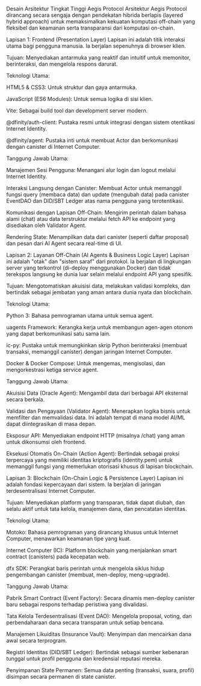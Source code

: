 Desain Arsitektur Tingkat Tinggi Aegis Protocol
Arsitektur Aegis Protocol dirancang secara sengaja dengan pendekatan hibrida berlapis (layered hybrid approach) untuk memaksimalkan kekuatan komputasi off-chain yang fleksibel dan keamanan serta transparansi dari komputasi on-chain.

Lapisan 1: Frontend (Presentation Layer)
Lapisan ini adalah titik interaksi utama bagi pengguna manusia. Ia berjalan sepenuhnya di browser klien.

Tujuan: Menyediakan antarmuka yang reaktif dan intuitif untuk memonitor, berinteraksi, dan mengelola respons darurat.

Teknologi Utama:

HTML5 & CSS3: Untuk struktur dan gaya antarmuka.

JavaScript (ES6 Modules): Untuk semua logika di sisi klien.

Vite: Sebagai build tool dan development server modern.

@dfinity/auth-client: Pustaka resmi untuk integrasi dengan sistem otentikasi Internet Identity.

@dfinity/agent: Pustaka inti untuk membuat Actor dan berkomunikasi dengan canister di Internet Computer.

Tanggung Jawab Utama:

Manajemen Sesi Pengguna: Menangani alur login dan logout melalui Internet Identity.

Interaksi Langsung dengan Canister: Membuat Actor untuk memanggil fungsi query (membaca data) dan update (mengubah data) pada canister EventDAO dan DID/SBT Ledger atas nama pengguna yang terotentikasi.

Komunikasi dengan Lapisan Off-Chain: Mengirim perintah dalam bahasa alami (chat) atau data terstruktur melalui fetch API ke endpoint yang disediakan oleh Validator Agent.

Rendering State: Menampilkan data dari canister (seperti daftar proposal) dan pesan dari AI Agent secara real-time di UI.

Lapisan 2: Layanan Off-Chain (AI Agents & Business Logic Layer)
Lapisan ini adalah "otak" dan "sistem saraf" dari protokol. Ia berjalan di lingkungan server yang terkontrol (di-deploy menggunakan Docker) dan tidak terekspos langsung ke dunia luar selain melalui endpoint API yang spesifik.

Tujuan: Mengotomatiskan akuisisi data, melakukan validasi kompleks, dan bertindak sebagai jembatan yang aman antara dunia nyata dan blockchain.

Teknologi Utama:

Python 3: Bahasa pemrograman utama untuk semua agent.

uagents Framework: Kerangka kerja untuk membangun agen-agen otonom yang dapat berkomunikasi satu sama lain.

ic-py: Pustaka untuk memungkinkan skrip Python berinteraksi (membuat transaksi, memanggil canister) dengan jaringan Internet Computer.

Docker & Docker Compose: Untuk mengemas, mengisolasi, dan mengorkestrasi ketiga service agent.

Tanggung Jawab Utama:

Akuisisi Data (Oracle Agent): Mengambil data dari berbagai API eksternal secara berkala.

Validasi dan Pengayaan (Validator Agent): Menerapkan logika bisnis untuk memfilter dan memvalidasi data. Ini adalah tempat di mana model AI/ML dapat diintegrasikan di masa depan.

Eksposur API: Menyediakan endpoint HTTP (misalnya /chat) yang aman untuk dikonsumsi oleh frontend.

Eksekusi Otomatis On-Chain (Action Agent): Bertindak sebagai proksi terpercaya yang memiliki identitas kriptografis (identity.pem) untuk memanggil fungsi yang memerlukan otorisasi khusus di lapisan blockchain.

Lapisan 3: Blockchain (On-Chain Logic & Persistence Layer)
Lapisan ini adalah fondasi kepercayaan dari sistem. Ia berjalan di jaringan terdesentralisasi Internet Computer.

Tujuan: Menyediakan platform yang transparan, tidak dapat diubah, dan selalu aktif untuk tata kelola, manajemen dana, dan pencatatan identitas.

Teknologi Utama:

Motoko: Bahasa pemrograman yang dirancang khusus untuk Internet Computer, menawarkan keamanan tipe yang kuat.

Internet Computer (IC): Platform blockchain yang menjalankan smart contract (canisters) pada kecepatan web.

dfx SDK: Perangkat baris perintah untuk mengelola siklus hidup pengembangan canister (membuat, men-deploy, meng-upgrade).

Tanggung Jawab Utama:

Pabrik Smart Contract (Event Factory): Secara dinamis men-deploy canister baru sebagai respons terhadap peristiwa yang divalidasi.

Tata Kelola Terdesentralisasi (Event DAO): Mengelola proposal, voting, dan perbendaharaan dana secara transparan untuk setiap bencana.

Manajemen Likuiditas (Insurance Vault): Menyimpan dan mencairkan dana awal secara terprogram.

Registri Identitas (DID/SBT Ledger): Bertindak sebagai sumber kebenaran tunggal untuk profil pengguna dan kredensial reputasi mereka.

Penyimpanan State Permanen: Semua data penting (transaksi, suara, profil) disimpan secara permanen di state canister.